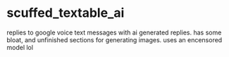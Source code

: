 # scuffed_textable_ai
replies to google voice text messages with ai generated replies. has some bloat, and unfinished sections for generating images. uses an encensored model lol
